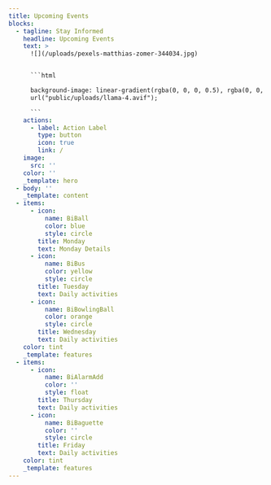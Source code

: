 ```yaml
---
title: Upcoming Events
blocks:
  - tagline: Stay Informed
    headline: Upcoming Events
    text: >
      ![](/uploads/pexels-matthias-zomer-344034.jpg)


      ```html

      background-image: linear-gradient(rgba(0, 0, 0, 0.5), rgba(0, 0, 0, 0.5)),
      url("public/uploads/llama-4.avif");

      ```
    actions:
      - label: Action Label
        type: button
        icon: true
        link: /
    image:
      src: ''
    color: ''
    _template: hero
  - body: ''
    _template: content
  - items:
      - icon:
          name: BiBall
          color: blue
          style: circle
        title: Monday
        text: Monday Details
      - icon:
          name: BiBus
          color: yellow
          style: circle
        title: Tuesday
        text: Daily activities
      - icon:
          name: BiBowlingBall
          color: orange
          style: circle
        title: Wednesday
        text: Daily activities
    color: tint
    _template: features
  - items:
      - icon:
          name: BiAlarmAdd
          color: ''
          style: float
        title: Thursday
        text: Daily activities
      - icon:
          name: BiBaguette
          color: ''
          style: circle
        title: Friday
        text: Daily activities
    color: tint
    _template: features
---
```


